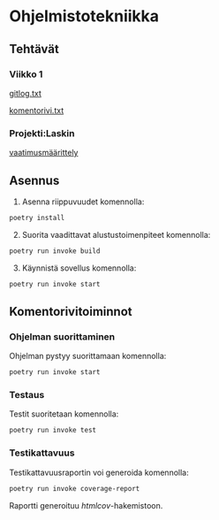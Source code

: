 # Ohjelmistotekniikka

## Tehtävät

### Viikko 1

[gitlog.txt](https://github.com/nikitaessine/otharjoitustyo/blob/master/laskarit/viikko1/gitlog.txt)

[komentorivi.txt](https://github.com/nikitaessine/otharjoitustyo/blob/master/laskarit/viikko1/komentorivi.txt)

### Projekti:Laskin

[vaatimusmäärittely](https://github.com/nikitaessine/otharjoitustyo/blob/master/dokumentaatio/vaatimusmaarittely.md)

## Asennus

1. Asenna riippuvuudet komennolla:

```bash
poetry install
```

2. Suorita vaadittavat alustustoimenpiteet komennolla:

```bash
poetry run invoke build
```

3. Käynnistä sovellus komennolla:

```bash
poetry run invoke start
```

## Komentorivitoiminnot

### Ohjelman suorittaminen

Ohjelman pystyy suorittamaan komennolla:

```bash
poetry run invoke start
```

### Testaus

Testit suoritetaan komennolla:

```bash
poetry run invoke test
```

### Testikattavuus

Testikattavuusraportin voi generoida komennolla:

```bash
poetry run invoke coverage-report
```

Raportti generoituu _htmlcov_-hakemistoon.